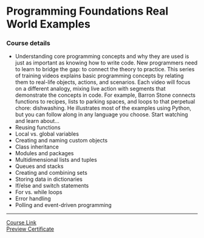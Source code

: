 # Programming Foundations Real World Examples
### Course details
- Understanding core programming concepts and why they are used is just as important as knowing how to write code. New programmers need to learn to bridge the gap: to connect the theory to practice. This series of training videos explains basic programming concepts by relating them to real-life objects, actions, and scenarios. Each video will focus on a different analogy, mixing live action with segments that demonstrate the concepts in code. For example, Barron Stone connects functions to recipes, lists to parking spaces, and loops to that perpetual chore: dishwashing. He illustrates most of the examples using Python, but you can follow along in any language you choose. Start watching and learn about...
- Reusing functions
- Local vs. global variables
- Creating and naming custom objects
- Class inheritance
- Modules and packages
- Multidimensional lists and tuples
- Queues and stacks
- Creating and combining sets
- Storing data in dictionaries
- If/else and switch statements
- For vs. while loops
- Error handling
- Polling and event-driven programming
-------------------------------
[Course Link](https://www.linkedin.com/learning/programming-foundations-real-world-examples/welcome?autoplay=true)
<br>[Preview Certificate](https://www.linkedin.com/learning/certificates/c1c872f73b1a779495cbec4bb763ac9cbf5af8eee01a6ac2622736b103fd6a24?trk=share_certificate)
